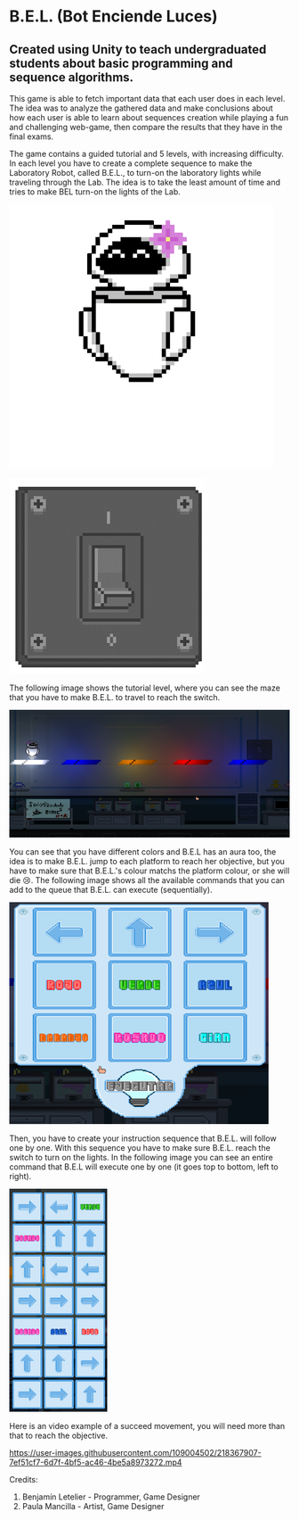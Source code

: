 ﻿# B.E.L. (Bot Enciende Luces)
## Created using Unity to teach undergraduated students about basic programming and sequence algorithms.

This game is able to fetch important data that each user does in each level. The idea was to analyze the gathered data and make conclusions about how each user is able to learn about sequences creation while playing a fun and challenging web-game, then compare the results that they have in the final exams.

The game contains a guided tutorial and 5 levels, with increasing difficulty. In each level you have to create a complete sequence to make the Laboratory Robot, called B.E.L., to turn-on the laboratory lights while traveling through the Lab. The idea is to take the least amount of time and tries to make BEL turn-on the lights of the Lab.

![B.E.L.](/resources/B.E.L..gif)

![Objective](/resources/Objective.gif)

The following image shows the tutorial level, where you can see the maze that you have to make B.E.L. to travel to reach the switch.

![Tutorial](/resources/Example.png)

You can see that you have different colors and B.E.L has an aura too, the idea is to make B.E.L. jump to each platform to reach her objective, but you have to make sure that B.E.L.'s colour matchs the platform colour, or she will die 😢. The following image shows all the available commands that you can add to the queue that B.E.L. can execute (sequentially).

![Commands](/resources/Instructions.png)

Then, you have to create your instruction sequence that B.E.L. will follow one by one. With this sequence you have to make sure B.E.L. reach the switch to turn on the lights. In the following image you can see an entire command that B.E.L will execute one by one (it goes top to bottom, left to right).

![Commands example](/resources/InstructionsExample.png)

Here is an video example of a succeed movement, you will need more than that to reach the objective.



https://user-images.githubusercontent.com/109004502/218367907-7ef51cf7-6d7f-4bf5-ac46-4be5a8973272.mp4



Credits:
1. Benjamín Letelier - Programmer, Game Designer
2. Paula Mancilla - Artist, Game Designer
